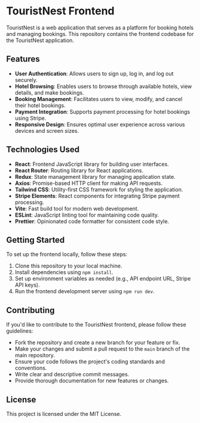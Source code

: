 # TouristNest Frontend

TouristNest is a web application that serves as a platform for booking hotels and managing bookings. This repository contains the frontend codebase for the TouristNest application.

## Features

- **User Authentication**: Allows users to sign up, log in, and log out securely.
- **Hotel Browsing**: Enables users to browse through available hotels, view details, and make bookings.
- **Booking Management**: Facilitates users to view, modify, and cancel their hotel bookings.
- **Payment Integration**: Supports payment processing for hotel bookings using Stripe.
- **Responsive Design**: Ensures optimal user experience across various devices and screen sizes.

## Technologies Used

- **React**: Frontend JavaScript library for building user interfaces.
- **React Router**: Routing library for React applications.
- **Redux**: State management library for managing application state.
- **Axios**: Promise-based HTTP client for making API requests.
- **Tailwind CSS**: Utility-first CSS framework for styling the application.
- **Stripe Elements**: React components for integrating Stripe payment processing.
- **Vite**: Fast build tool for modern web development.
- **ESLint**: JavaScript linting tool for maintaining code quality.
- **Prettier**: Opinionated code formatter for consistent code style.

## Getting Started

To set up the frontend locally, follow these steps:

1. Clone this repository to your local machine.
2. Install dependencies using `npm install`.
3. Set up environment variables as needed (e.g., API endpoint URL, Stripe API keys).
4. Run the frontend development server using `npm run dev`.

## Contributing

If you'd like to contribute to the TouristNest frontend, please follow these guidelines:
- Fork the repository and create a new branch for your feature or fix.
- Make your changes and submit a pull request to the `main` branch of the main repository.
- Ensure your code follows the project's coding standards and conventions.
- Write clear and descriptive commit messages.
- Provide thorough documentation for new features or changes.

## License

This project is licensed under the MIT License.

